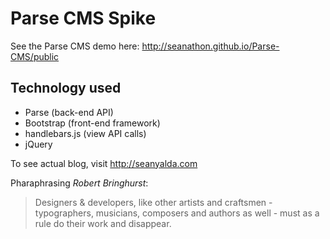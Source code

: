 Parse CMS Spike
=======
See the Parse CMS demo here: http://seanathon.github.io/Parse-CMS/public

Technology used
---
* Parse (back-end API)
* Bootstrap (front-end framework)
* handlebars.js (view API calls)
* jQuery

To see actual blog, visit http://seanyalda.com

Pharaphrasing *Robert Bringhurst*:

> Designers & developers, like other artists and craftsmen - typographers, musicians, composers and authors as well - must as a rule do their work and disappear.
